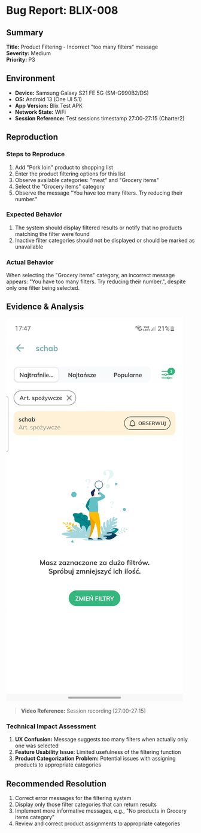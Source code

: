 # Bug Report: BLIX-008

## Summary

**Title:** Product Filtering - Incorrect "too many filters" message  
**Severity:** Medium  
**Priority:** P3

## Environment

- **Device:** Samsung Galaxy S21 FE 5G (SM-G990B2/DS)
- **OS:** Android 13 (One UI 5.1)
- **App Version:** Blix Test APK
- **Network State:** WiFi
- **Session Reference:** Test sessions timestamp 27:00-27:15 (Charter2)

## Reproduction

### Steps to Reproduce

1. Add "Pork loin" product to shopping list
2. Enter the product filtering options for this list
3. Observe available categories: "meat" and "Grocery items"
4. Select the "Grocery items" category
5. Observe the message "You have too many filters. Try reducing their number."

### Expected Behavior

1. The system should display filtered results or notify that no products matching the filter were found
2. Inactive filter categories should not be displayed or should be marked as unavailable

### Actual Behavior

When selecting the "Grocery items" category, an incorrect message appears: "You have too many filters. Try reducing their number.", despite only one filter being selected.

## Evidence & Analysis

![Screenshot of filter error message](/evidence/screenshots/filter_error_message.jpg)

> **Video Reference:** Session recording [27:00-27:15]

### Technical Impact Assessment

1. **UX Confusion:** Message suggests too many filters when actually only one was selected
2. **Feature Usability Issue:** Limited usefulness of the filtering function
3. **Product Categorization Problem:** Potential issues with assigning products to appropriate categories

## Recommended Resolution

1. Correct error messages for the filtering system
2. Display only those filter categories that can return results
3. Implement more informative messages, e.g., "No products in Grocery items category"
4. Review and correct product assignments to appropriate categories
